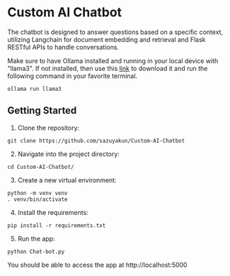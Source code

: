 
# Custom AI Chatbot

The chatbot is designed to answer questions based on a specific context, utilizing Langchain for document embedding and retrieval and Flask RESTful APIs to handle conversations.

Make sure to have Ollama installed and running in your local device with "llama3". If not installed, then use this [link](https://ollama.com/) to download it and run the following command in your favorite terminal.
```
ollama run llama3
```
## Getting Started
1. Clone the repository:
```
git clone https://github.com/sazuyakun/Custom-AI-Chatbot
```
2. Navigate into the project directory:
```
cd Custom-AI-Chatbot/
```
3. Create a new virtual environment:
```
python -m venv venv
. venv/bin/activate
```
4. Install the requirements:
```
pip install -r requirements.txt
```
5. Run the app:
```
python Chat-bot.py
```
You should be able to access the app at http://localhost:5000

